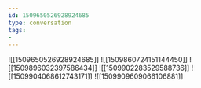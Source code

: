 ```yaml
---
id: 1509650526928924685
type: conversation
tags:
- 
---
```

![[1509650526928924685]]
![[1509860724151144450]]
![[1509896032397586434]]
![[1509902283529588736]]
![[1509904068612743171]]
![[1509909609066106881]]


